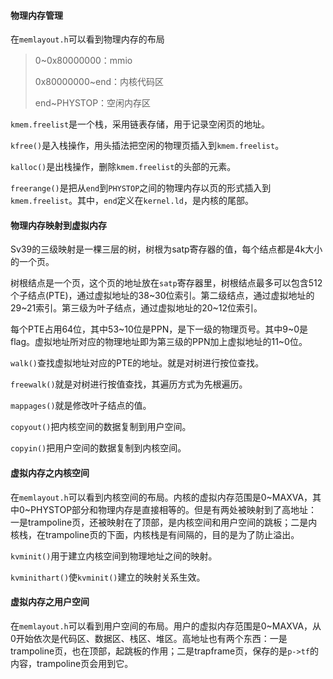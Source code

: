 #### 物理内存管理

在`memlayout.h`可以看到物理内存的布局

> 0~0x80000000：mmio
>
> 0x80000000~end：内核代码区
>
> end~PHYSTOP：空闲内存区

`kmem.freelist`是一个栈，采用链表存储，用于记录空闲页的地址。

`kfree()`是入栈操作，用头插法把空闲的物理页插入到`kmem.freelist`。

`kalloc()`是出栈操作，删除`kmem.freelist`的头部的元素。

`freerange()`是把从`end`到`PHYSTOP`之间的物理内存以页的形式插入到`kmem.freelist`。其中，`end`定义在`kernel.ld`，是内核的尾部。

#### 物理内存映射到虚拟内存

Sv39的三级映射是一棵三层的树，树根为satp寄存器的值，每个结点都是4k大小的一个页。

树根结点是一个页，这个页的地址放在`satp`寄存器里，树根结点最多可以包含512个子结点(PTE)，通过虚拟地址的38~30位索引。第二级结点，通过虚拟地址的29~21索引。第三级为叶子结点，通过虚拟地址的20~12位索引。

每个PTE占用64位，其中53~10位是PPN，是下一级的物理页号。其中9~0是flag。虚拟地址所对应的物理地址即为第三级的PPN加上虚拟地址的11~0位。

`walk()`查找虚拟地址对应的PTE的地址。就是对树进行按位查找。

`freewalk()`就是对树进行按值查找，其遍历方式为先根遍历。

`mappages()`就是修改叶子结点的值。

`copyout()`把内核空间的数据复制到用户空间。

`copyin()`把用户空间的数据复制到内核空间。

#### 虚拟内存之内核空间

在`memlayout.h`可以看到内核空间的布局。内核的虚拟内存范围是0~MAXVA，其中0~PHYSTOP部分和物理内存是直接相等的。但是有两处被映射到了高地址：一是trampoline页，还被映射在了顶部，是内核空间和用户空间的跳板；二是内核栈，在trampoline页的下面，内核栈是有间隔的，目的是为了防止溢出。

`kvminit()`用于建立内核空间到物理地址之间的映射。

`kvminithart()`使`kvminit()`建立的映射关系生效。

#### 虚拟内存之用户空间

在`memlayout.h`可以看到用户空间的布局。用户的虚拟内存范围是0~MAXVA，从0开始依次是代码区、数据区、栈区、堆区。高地址也有两个东西：一是trampoline页，也在顶部，起跳板的作用；二是trapframe页，保存的是`p->tf`的内容，trampoline页会用到它。